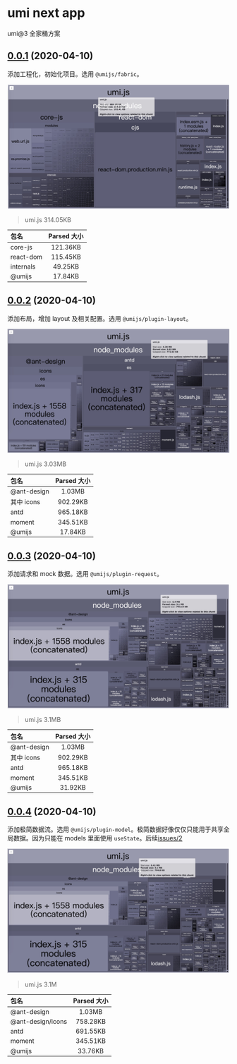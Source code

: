 # umi next app

umi@3 全家桶方案

## [0.0.1]() (2020-04-10)

添加工程化，初始化项目。选用 `@umijs/fabric`。

![0.0.1 build 314.05KB](./analyze/20200410001.jpg)

> umi.js 314.05KB

| 包名 | Parsed 大小 |
|  :-  | :-:  |
| core-js | 121.36KB |
| react-dom | 115.45KB |
| internals | 49.25KB |
| @umijs | 17.84KB |

## [0.0.2]() (2020-04-10)

添加布局，增加 layout 及相关配置。选用 `@umijs/plugin-layout`。

![0.0.2 build 3.03MB](./analyze/20200410002.jpg)

> umi.js 3.03MB

| 包名 | Parsed 大小 |
|  :-  | :-:  |
| @ant-design | 1.03MB |
| 其中 icons | 902.29KB |
| antd | 965.18KB |
| moment | 345.51KB |
| @umijs | 17.84KB |

## [0.0.3]() (2020-04-10)

添加请求和 mock 数据。选用 `@umijs/plugin-request`。

![0.0.3 build 3.1MB](./analyze/20200410003.jpg)

> umi.js 3.1MB

| 包名 | Parsed 大小 |
|  :-  | :-:  |
| @ant-design | 1.03MB |
| 其中 icons | 902.29KB |
| antd | 965.18KB |
| moment | 345.51KB |
| @umijs | 31.92KB |

## [0.0.4]() (2020-04-10)

添加极简数据流。选用 `@umijs/plugin-model`。极简数据好像仅仅只能用于共享全局数据。因为只能在 models 里面使用 `useState`。后续[issues/2](https://github.com/umijs/next-app/issues/2)

![0.0.4 build 3.1M](./analyze/20200410004.jpg)

> umi.js 3.1M

| 包名 | Parsed 大小 |
|  :-  | :-:  |
| @ant-design | 1.03MB |
| @ant-design/icons | 758.28KB |
| antd | 691.55KB |
| moment | 345.51KB |
| @umijs | 33.76KB |
